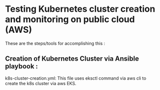 # Testing Kubernetes cluster creation and monitoring on public cloud (AWS)
These are the steps/tools for accomplishing this :

## Creation of Kubernetes Cluster via Ansible playbook :
  k8s-cluster-creation.yml: This file uses eksctl command via aws cli to create the k8s cluster via aws EKS.

